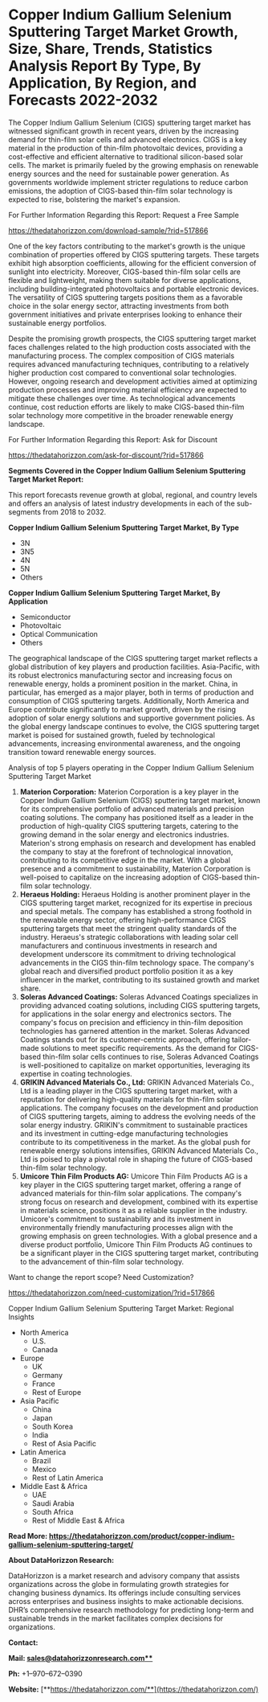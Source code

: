 ﻿# **Copper Indium Gallium Selenium Sputtering Target Market Growth, Size, Share, Trends, Statistics Analysis Report By Type, By Application, By Region, and Forecasts 2022-2032**

The Copper Indium Gallium Selenium (CIGS) sputtering target market has witnessed significant growth in recent years, driven by the increasing demand for thin-film solar cells and advanced electronics. CIGS is a key material in the production of thin-film photovoltaic devices, providing a cost-effective and efficient alternative to traditional silicon-based solar cells. The market is primarily fueled by the growing emphasis on renewable energy sources and the need for sustainable power generation. As governments worldwide implement stricter regulations to reduce carbon emissions, the adoption of CIGS-based thin-film solar technology is expected to rise, bolstering the market's expansion.

For Further Information Regarding this Report: Request a Free Sample

<https://thedatahorizzon.com/download-sample/?rid=517866>

One of the key factors contributing to the market's growth is the unique combination of properties offered by CIGS sputtering targets. These targets exhibit high absorption coefficients, allowing for the efficient conversion of sunlight into electricity. Moreover, CIGS-based thin-film solar cells are flexible and lightweight, making them suitable for diverse applications, including building-integrated photovoltaics and portable electronic devices. The versatility of CIGS sputtering targets positions them as a favorable choice in the solar energy sector, attracting investments from both government initiatives and private enterprises looking to enhance their sustainable energy portfolios.

Despite the promising growth prospects, the CIGS sputtering target market faces challenges related to the high production costs associated with the manufacturing process. The complex composition of CIGS materials requires advanced manufacturing techniques, contributing to a relatively higher production cost compared to conventional solar technologies. However, ongoing research and development activities aimed at optimizing production processes and improving material efficiency are expected to mitigate these challenges over time. As technological advancements continue, cost reduction efforts are likely to make CIGS-based thin-film solar technology more competitive in the broader renewable energy landscape.

For Further Information Regarding this Report: Ask for Discount

<https://thedatahorizzon.com/ask-for-discount/?rid=517866>

**Segments Covered in the Copper Indium Gallium Selenium Sputtering Target Market Report:**

This report forecasts revenue growth at global, regional, and country levels and offers an analysis of latest industry developments in each of the sub-segments from 2018 to 2032.

**Copper Indium Gallium Selenium Sputtering Target Market, By Type**

- 3N
- 3N5
- 4N
- 5N
- Others

**Copper Indium Gallium Selenium Sputtering Target Market, By Application**

- Semiconductor
- Photovoltaic
- Optical Communication
- Others

The geographical landscape of the CIGS sputtering target market reflects a global distribution of key players and production facilities. Asia-Pacific, with its robust electronics manufacturing sector and increasing focus on renewable energy, holds a prominent position in the market. China, in particular, has emerged as a major player, both in terms of production and consumption of CIGS sputtering targets. Additionally, North America and Europe contribute significantly to market growth, driven by the rising adoption of solar energy solutions and supportive government policies. As the global energy landscape continues to evolve, the CIGS sputtering target market is poised for sustained growth, fueled by technological advancements, increasing environmental awareness, and the ongoing transition toward renewable energy sources.

Analysis of top 5 players operating in the Copper Indium Gallium Selenium Sputtering Target Market 

1. **Materion Corporation:** Materion Corporation is a key player in the Copper Indium Gallium Selenium (CIGS) sputtering target market, known for its comprehensive portfolio of advanced materials and precision coating solutions. The company has positioned itself as a leader in the production of high-quality CIGS sputtering targets, catering to the growing demand in the solar energy and electronics industries. Materion's strong emphasis on research and development has enabled the company to stay at the forefront of technological innovation, contributing to its competitive edge in the market. With a global presence and a commitment to sustainability, Materion Corporation is well-poised to capitalize on the increasing adoption of CIGS-based thin-film solar technology.
1. **Heraeus Holding:** Heraeus Holding is another prominent player in the CIGS sputtering target market, recognized for its expertise in precious and special metals. The company has established a strong foothold in the renewable energy sector, offering high-performance CIGS sputtering targets that meet the stringent quality standards of the industry. Heraeus's strategic collaborations with leading solar cell manufacturers and continuous investments in research and development underscore its commitment to driving technological advancements in the CIGS thin-film technology space. The company's global reach and diversified product portfolio position it as a key influencer in the market, contributing to its sustained growth and market share.
1. **Soleras Advanced Coatings:** Soleras Advanced Coatings specializes in providing advanced coating solutions, including CIGS sputtering targets, for applications in the solar energy and electronics sectors. The company's focus on precision and efficiency in thin-film deposition technologies has garnered attention in the market. Soleras Advanced Coatings stands out for its customer-centric approach, offering tailor-made solutions to meet specific requirements. As the demand for CIGS-based thin-film solar cells continues to rise, Soleras Advanced Coatings is well-positioned to capitalize on market opportunities, leveraging its expertise in coating technologies.
1. **GRIKIN Advanced Materials Co., Ltd:** GRIKIN Advanced Materials Co., Ltd is a leading player in the CIGS sputtering target market, with a reputation for delivering high-quality materials for thin-film solar applications. The company focuses on the development and production of CIGS sputtering targets, aiming to address the evolving needs of the solar energy industry. GRIKIN's commitment to sustainable practices and its investment in cutting-edge manufacturing technologies contribute to its competitiveness in the market. As the global push for renewable energy solutions intensifies, GRIKIN Advanced Materials Co., Ltd is poised to play a pivotal role in shaping the future of CIGS-based thin-film solar technology.
1. **Umicore Thin Film Products AG:** Umicore Thin Film Products AG is a key player in the CIGS sputtering target market, offering a range of advanced materials for thin-film solar applications. The company's strong focus on research and development, combined with its expertise in materials science, positions it as a reliable supplier in the industry. Umicore's commitment to sustainability and its investment in environmentally friendly manufacturing processes align with the growing emphasis on green technologies. With a global presence and a diverse product portfolio, Umicore Thin Film Products AG continues to be a significant player in the CIGS sputtering target market, contributing to the advancement of thin-film solar technology.



Want to change the report scope? Need Customization?

<https://thedatahorizzon.com/need-customization/?rid=517866>

Copper Indium Gallium Selenium Sputtering Target Market: Regional Insights

- North America
  - U.S.
  - Canada
- Europe
  - UK
  - Germany
  - France
  - Rest of Europe
- Asia Pacific
  - China
  - Japan
  - South Korea
  - India
  - Rest of Asia Pacific
- Latin America
  - Brazil
  - Mexico
  - Rest of Latin America
- Middle East & Africa
  - UAE
  - Saudi Arabia
  - South Africa
  - Rest of Middle East & Africa

**Read More: https://thedatahorizzon.com/product/copper-indium-gallium-selenium-sputtering-target/**

**About DataHorizzon Research:**

DataHorizzon is a market research and advisory company that assists organizations across the globe in formulating growth strategies for changing business dynamics. Its offerings include consulting services across enterprises and business insights to make actionable decisions. DHR’s comprehensive research methodology for predicting long-term and sustainable trends in the market facilitates complex decisions for organizations.

**Contact:**

**Mail: [sales@datahorizzonresearch.com**](mailto:sales@datahorizzonresearch.com)**

**Ph:** +1–970–672–0390

**Website:** [**https://thedatahorizzon.com/**](https://thedatahorizzon.com/)



